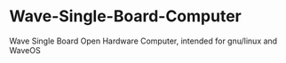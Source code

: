 # Wave-Single-Board-Computer
Wave Single Board Open Hardware Computer, intended for gnu/linux and WaveOS
